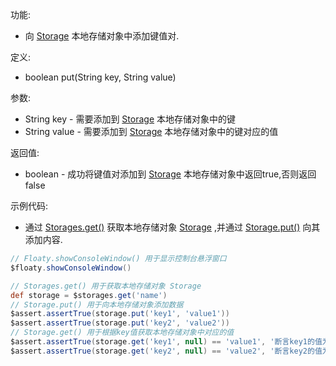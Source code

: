 功能:

+ 向 [Storage](/API/Storages/Storage/README.md) 本地存储对象中添加键值对.

定义:

+ boolean put(String key, String value)

参数:

+ String key - 需要添加到 [Storage](/API/Storages/Storage/README.md) 本地存储对象中的键
+ String value - 需要添加到 [Storage](/API/Storages/Storage/README.md) 本地存储对象中的键对应的值

返回值:

+ boolean - 成功将键值对添加到 [Storage](/API/Storages/Storage/README.md) 本地存储对象中返回true,否则返回false

示例代码:

+ 通过 [Storages.get()](/API/Storages/Storages/README.md?id=get)
  获取本地存储对象 [Storage](/API/Storages/Storage/README.md)
  ,并通过 [Storage.put()](/API/Storages/Storage/README.md?id=put) 向其添加内容.

```groovy
// Floaty.showConsoleWindow() 用于显示控制台悬浮窗口
$floaty.showConsoleWindow()

// Storages.get() 用于获取本地存储对象 Storage
def storage = $storages.get('name')
// Storage.put() 用于向本地存储对象添加数据
$assert.assertTrue(storage.put('key1', 'value1'))
$assert.assertTrue(storage.put('key2', 'value2'))
// Storage.get() 用于根据key值获取本地存储对象中对应的值
$assert.assertTrue(storage.get('key1', null) == 'value1', '断言key1的值为value1')
$assert.assertTrue(storage.get('key2', null) == 'value2', '断言key2的值为value2')
```

